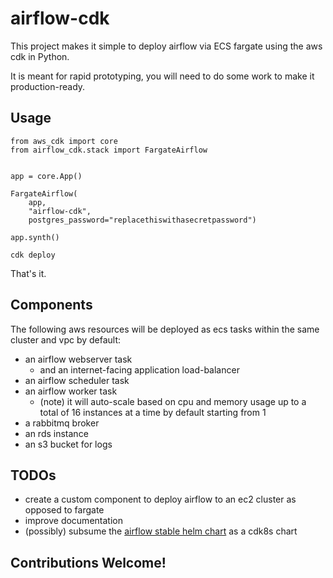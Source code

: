# airflow-cdk

This project makes it simple to deploy airflow via ECS fargate using the aws cdk in Python.

It is meant for rapid prototyping, you will need to do some work to make it production-ready.

## Usage

```python3
from aws_cdk import core
from airflow_cdk.stack import FargateAirflow


app = core.App()

FargateAirflow(
    app,
    "airflow-cdk",
    postgres_password="replacethiswithasecretpassword")

app.synth()
```

`cdk deploy`

That's it.

## Components

The following aws resources will be deployed as ecs tasks within the same cluster and vpc by default:

* an airflow webserver task
  * and an internet-facing application load-balancer
* an airflow scheduler task
* an airflow worker task
  * (note) it will auto-scale based on cpu and memory usage up to a total of 16 instances at a time by default starting from 1
* a rabbitmq broker
* an rds instance
* an s3 bucket for logs

## TODOs

* create a custom component to deploy airflow to an ec2 cluster as opposed to fargate
* improve documentation
* (possibly) subsume the [airflow stable helm chart](https://hub.helm.sh/charts/stable/airflow) as a cdk8s chart

## Contributions Welcome!